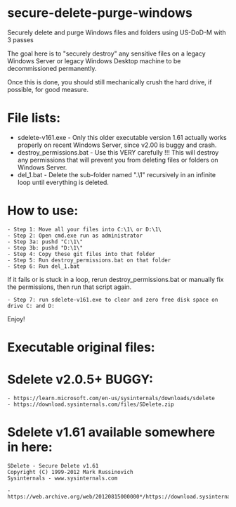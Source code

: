 # secure-delete-purge-windows
Securely delete and purge Windows files and folders using US-DoD-M with 3 passes

The goal here is to "securely destroy" any sensitive files
on a legacy Windows Server or legacy Windows Desktop machine to be decommissioned permanently.

Once this is done, you should still mechanically crush the hard drive, if possible, for good measure.

File lists:
=============

- sdelete-v161.exe - Only this older executable version 1.61 actually works properly on recent Windows Server, since v2.00 is buggy and crash.
- destroy_permissions.bat - Use this VERY carefully !!! This will destroy any permissions that will prevent you from deleting files or folders on Windows Server.
- del_1.bat - Delete the sub-folder named ".\1\" recursively in an infinite loop until everything is deleted.

How to use:
=============

	- Step 1: Move all your files into C:\1\ or D:\1\
	- Step 2: Open cmd.exe run as administrator
	- Step 3a: pushd "C:\1\"
	- Step 3b: pushd "D:\1\"
	- Step 4: Copy these git files into that folder
	- Step 5: Run destroy_permissions.bat on that folder
	- Step 6: Run del_1.bat

If it fails or is stuck in a loop, rerun destroy_permissions.bat
or manually fix the permissions, then run that script again.

	- Step 7: run sdelete-v161.exe to clear and zero free disk space on drive C: and D:

Enjoy!

Executable original files:
==========================

Sdelete v2.0.5+ BUGGY:
======================

	- https://learn.microsoft.com/en-us/sysinternals/downloads/sdelete
	- https://download.sysinternals.com/files/SDelete.zip

Sdelete v1.61 available somewhere in here:
==========================================

	SDelete - Secure Delete v1.61
	Copyright (C) 1999-2012 Mark Russinovich
	Sysinternals - www.sysinternals.com

	- https://web.archive.org/web/20120815000000*/https://download.sysinternals.com/files/



